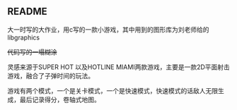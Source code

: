 ## README

大一时写的大作业，用c写的一款小游戏，其中用到的图形库为刘老师给的libgraphics

~~代码写的一塌糊涂~~

灵感来源于SUPER HOT 以及HOTLINE MIAMI两款游戏，主要是一款2D平面射击游戏，融合了子弹时间的玩法。

游戏有两个模式，一个是关卡模式，一个是快速模式，快速模式的话敌人无限生成，最后记录得分，卷轴式地图。